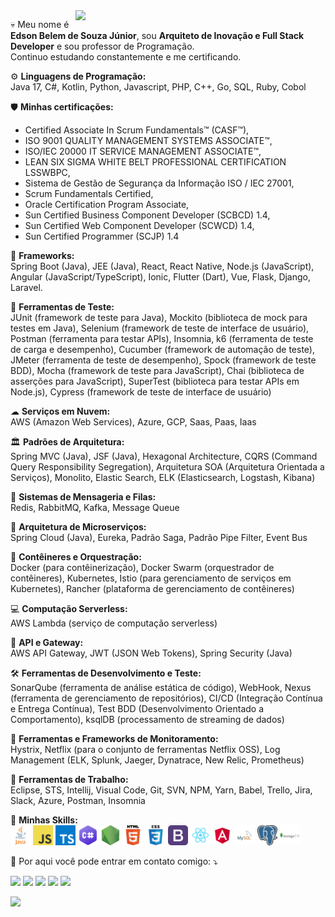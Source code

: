 <img src="https://raw.githubusercontent.com/MicaelliMedeiros/micaellimedeiros/master/image/computer-illustration.png" min-width="400px" max-width="400px" width="400px" align="right">

<p align="left"> 
  💀 Meu nome é <b>Edson Belem de Souza Júnior</b>, sou <b>Arquiteto de Inovação e Full Stack Developer</b> e sou professor de Programação. <br>
  Continuo estudando constantemente e me certificando.
</p>

<p align="left">
  ⚙ <b>Linguagens de Programação:</b> <br>
  Java 17, C#, Kotlin, Python, Javascript, PHP, C++, Go, SQL, Ruby, Cobol
</p>

<p align="left">
🛡 <b>Minhas certificações:</b>
</p>
  <ul>
    <li>Certified Associate In Scrum Fundamentals™ (CASF™), </li>
    <li>
  ISO 9001 QUALITY MANAGEMENT SYSTEMS ASSOCIATE™,     
    </li>
    <li>
  ISO/IEC 20000 IT SERVICE MANAGEMENT ASSOCIATE™,     
    </li>
<li>
  LEAN SIX SIGMA WHITE BELT PROFESSIONAL CERTIFICATION LSSWBPC, 
</li>
<li>
  Sistema de Gestão de Segurança da Informação ISO / IEC 27001, 
</li>
    <li>
  Scrum Fundamentals Certified,     
    </li>
    <li>
  Oracle Certification Program Associate,     
    </li>
    <li>
  Sun Certified Business Component Developer (SCBCD) 1.4,     
    </li>
    <li>
  Sun Certified Web Component Developer (SCWCD) 1.4,     
    </li>
    <li>
  Sun Certified Programmer (SCJP) 1.4    
    </li>
  </ul>
  
<p align="left">
🌱 <b>Frameworks:</b><br>
Spring Boot (Java), JEE (Java), React, React Native, Node.js (JavaScript), Angular (JavaScript/TypeScript), Ionic, Flutter (Dart), Vue, Flask, Django, Laravel.
</p>

<p align="left">
🧪 <b>Ferramentas de Teste:</b><br>
JUnit (framework de teste para Java), Mockito (biblioteca de mock para testes em Java), Selenium (framework de teste de interface de usuário), Postman (ferramenta para testar APIs), Insomnia, k6 (ferramenta de teste de carga e desempenho), Cucumber (framework de automação de teste), JMeter (ferramenta de teste de desempenho), Spock (framework de teste BDD), Mocha (framework de teste para JavaScript), Chai (biblioteca de asserções para JavaScript), SuperTest (biblioteca para testar APIs em Node.js), Cypress (framework de teste de interface de usuário)
</p>

<p align="left">
☁ <b>Serviços em Nuvem:</b><br>
AWS (Amazon Web Services), Azure, GCP, Saas, Paas, Iaas
</p>

<p align="left">
🏛 <b>Padrões de Arquitetura:</b><br>
Spring MVC (Java), JSF (Java), Hexagonal Architecture, CQRS (Command Query Responsibility Segregation), Arquitetura SOA (Arquitetura Orientada a Serviços), Monolito, Elastic Search, ELK (Elasticsearch, Logstash, Kibana)
</p>

<p align="left">
💬 <b>Sistemas de Mensageria e Filas:</b><br>
Redis, RabbitMQ, Kafka, Message Queue
</p>

<p align="left">
🔗 <b>Arquitetura de Microserviços:</b><br>
Spring Cloud (Java), Eureka, Padrão Saga, Padrão Pipe Filter, Event Bus
</p>

<p align="left">
🧰 <b>Contêineres e Orquestração:</b><br>
Docker (para contêinerização), Docker Swarm (orquestrador de contêineres), Kubernetes, Istio (para gerenciamento de serviços em Kubernetes), Rancher (plataforma de gerenciamento de contêineres)
</p>

<p align="left">
💻 <b>Computação Serverless:</b><br>
AWS Lambda (serviço de computação serverless)
</p>

<p align="left">
🚪 <b>API e Gateway:</b><br>
AWS API Gateway, JWT (JSON Web Tokens), Spring Security (Java)
</p>

<p align="left">
🛠 <b>Ferramentas de Desenvolvimento e Teste:</b><br>
SonarQube (ferramenta de análise estática de código), WebHook, Nexus (ferramenta de gerenciamento de repositórios), CI/CD (Integração Contínua e Entrega Contínua), Test BDD (Desenvolvimento Orientado a Comportamento), ksqlDB (processamento de streaming de dados)
</p>

<p align="left">
👀 <b>Ferramentas e Frameworks de Monitoramento:</b><br>
Hystrix, Netflix (para o conjunto de ferramentas Netflix OSS), Log Management (ELK, Splunk, Jaeger, Dynatrace, New Relic, Prometheus)
</p>

<p align="left">
  💼 <b>Ferramentas de Trabalho:</b> <br>
  Eclipse, STS, Intellij, Visual Code, Git, SVN, NPM, Yarn, Babel, Trello, Jira, Slack, Azure, Postman, Insomnia
</p>

<p align="left"> 
🚀 <b>Minhas Skills:</b> <br>
<code><img height="32" src="https://raw.githubusercontent.com/github/explore/80688e429a7d4ef2fca1e82350fe8e3517d3494d/topics/java/java.png" alt="Java"/></code>
<code><img height="32" src="https://raw.githubusercontent.com/github/explore/80688e429a7d4ef2fca1e82350fe8e3517d3494d/topics/javascript/javascript.png" alt="Javascript"/></code>
<code><img height="32" src="https://raw.githubusercontent.com/github/explore/80688e429a7d4ef2fca1e82350fe8e3517d3494d/topics/typescript/typescript.png" alt="Typescript"/></code>
<code><img height="32" src="https://raw.githubusercontent.com/github/explore/80688e429a7d4ef2fca1e82350fe8e3517d3494d/topics/csharp/csharp.png" alt="Csharp"/></code>  
<code><img height="32" src="https://raw.githubusercontent.com/github/explore/80688e429a7d4ef2fca1e82350fe8e3517d3494d/topics/nodejs/nodejs.png" alt="Nodejs"/></code>
<code><img height="32" src="https://raw.githubusercontent.com/github/explore/80688e429a7d4ef2fca1e82350fe8e3517d3494d/topics/html/html.png" alt="HTML5"/></code>
<code><img height="32" src="https://raw.githubusercontent.com/github/explore/80688e429a7d4ef2fca1e82350fe8e3517d3494d/topics/css/css.png" alt="CSS"/></code>
<code><img height="32" src="https://raw.githubusercontent.com/github/explore/80688e429a7d4ef2fca1e82350fe8e3517d3494d/topics/bootstrap/bootstrap.png" alt="Bootstrap"/></code>
<code><img height="32" src="https://raw.githubusercontent.com/github/explore/80688e429a7d4ef2fca1e82350fe8e3517d3494d/topics/react/react.png" alt="React"/></code>
<code><img height="32" src="https://raw.githubusercontent.com/github/explore/80688e429a7d4ef2fca1e82350fe8e3517d3494d/topics/angular/angular.png" alt="Angular"/></code>
<code><img height="32" src="https://raw.githubusercontent.com/github/explore/80688e429a7d4ef2fca1e82350fe8e3517d3494d/topics/mysql/mysql.png" alt="MySQL"/></code>
<code><img height="32" src="https://raw.githubusercontent.com/github/explore/80688e429a7d4ef2fca1e82350fe8e3517d3494d/topics/postgresql/postgresql.png" alt="PostegreSQL"/></code>
<code><img height="32" src="https://raw.githubusercontent.com/github/explore/80688e429a7d4ef2fca1e82350fe8e3517d3494d/topics/mongodb/mongodb.png" alt="MongoDB"/></code>
</p>

<p align="left">
  💌 Por aqui você pode entrar em contato comigo: ⤵️
</p>

<p align="left">
  <a href="mailto:edsonbelemsjunior@gmail.com" alt="Gmail">
  <img src="https://img.shields.io/badge/-Gmail-FF0000?style=flat-square&labelColor=FF0000&logo=gmail&logoColor=white&link=LINK-DO-SEU-GMAIL" /></a>

  <a href="https://www.linkedin.com/in/edsonbelemsjunior/" alt="LinkedIn">
  <img src="https://img.shields.io/badge/-Linkedin-0e76a8?style=flat-square&logo=Linkedin&logoColor=white&link=LINK-DO-SEU-LINKEDIN" /></a>

  <a href="https://wa.me/5521981990108" alt="WhatsApp">
  <img src="https://img.shields.io/badge/-WhatsApp-25d366?style=flat-square&labelColor=25d366&logo=whatsapp&logoColor=white&link=API-DO-SEU-WHATSAPP"/></a>

  <a href="https://web.facebook.com/edsonbelemsjunior" alt="Facebook">
  <img src="https://img.shields.io/badge/-Facebook-3b5998?style=flat-square&labelColor=3b5998&logo=facebook&logoColor=white&link=LINK-DO-SEU-FACEBOOK"/></a>

  <a href="https://www.instagram.com/edson.junior/" alt="Instagram">
  <img src="https://img.shields.io/badge/-Instagram-DF0174?style=flat-square&labelColor=DF0174&logo=instagram&logoColor=white&link=LINK-DO-SEU-INSTAGRAM"/></a>
</p>

<img align='left' src="https://github-readme-stats.vercel.app/api?username=devedsonbelem&show_icons=true&title_color=dff9fb&text_color=ffffff&icon_color=badc58&bg_color=30336b&cache_seconds=2300">

